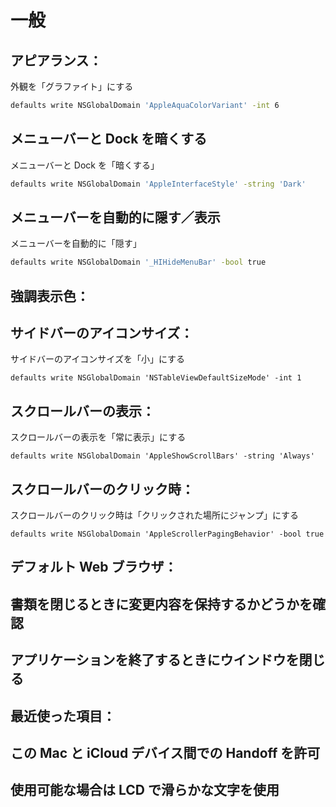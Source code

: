 一般
====

アピアランス：
-------------

外観を「グラファイト」にする

```sh
defaults write NSGlobalDomain 'AppleAquaColorVariant' -int 6
```

メニューバーと Dock を暗くする
------------------------------

メニューバーと Dock を「暗くする」

```sh
defaults write NSGlobalDomain 'AppleInterfaceStyle' -string 'Dark'
```

メニューバーを自動的に隠す／表示
--------------------------------

メニューバーを自動的に「隠す」

```sh
defaults write NSGlobalDomain '_HIHideMenuBar' -bool true
```

強調表示色：
-----------

サイドバーのアイコンサイズ：
---------------------------

サイドバーのアイコンサイズを「小」にする

```
defaults write NSGlobalDomain 'NSTableViewDefaultSizeMode' -int 1
```

スクロールバーの表示：
---------------------

スクロールバーの表示を「常に表示」にする

```
defaults write NSGlobalDomain 'AppleShowScrollBars' -string 'Always'
```

スクロールバーのクリック時：
---------------------------

スクロールバーのクリック時は「クリックされた場所にジャンプ」にする

```
defaults write NSGlobalDomain 'AppleScrollerPagingBehavior' -bool true
```

デフォルト Web ブラウザ：
------------------------

書類を閉じるときに変更内容を保持するかどうかを確認
--------------------------------------------------

アプリケーションを終了するときにウインドウを閉じる
--------------------------------------------------

最近使った項目：
---------------

この Mac と iCloud デバイス間での Handoff を許可
------------------------------------------------

使用可能な場合は LCD で滑らかな文字を使用
-----------------------------------------

